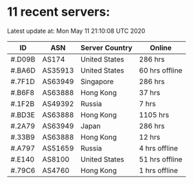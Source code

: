 # 11 recent servers:

Latest update at: Mon May 11 21:10:08 UTC 2020

| ID | ASN | Server Country | Online |
| -- | --- | -------------- | ------ |
| #.D09B | AS174 | United States | 286 hrs |
| #.BA6D | AS35913 | United States | 60 hrs offline |
| #.7F1D | AS63949 | Singapore | 286 hrs |
| #.B6F8 | AS63888 | Hong Kong | 37 hrs |
| #.1F2B | AS49392 | Russia | 7 hrs |
| #.BD3E | AS63888 | Hong Kong | 1105 hrs |
| #.2A79 | AS63949 | Japan | 286 hrs |
| #.33B9 | AS63888 | Hong Kong | 12 hrs |
| #.A797 | AS51659 | Russia | 4 hrs offline |
| #.E140 | AS8100 | United States | 51 hrs offline |
| #.79C6 | AS4760 | Hong Kong | 1 hrs offline |

